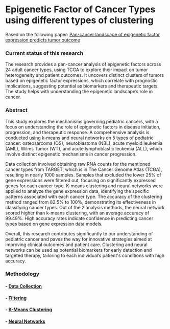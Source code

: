 # Epigenetic Factor of Cancer Types using different types of clustering

Based on the following paper: [Pan-cancer landscape of epigenetic factor expression predicts tumor outcome](https://www.nature.com/articles/s42003-023-05459-w#data-availability)

### Current status of this research
The research provides a pan-cancer analysis of epigenetic factors across 24 adult cancer types, using TCGA to explore their impact on tumor heterogeneity and patient outcomes. 
It uncovers distinct clusters of tumors based on epigenetic factor expressions, which correlate with prognostic implications, suggesting potential as biomarkers and therapeutic targets. 
The study helps with understanding the epigenetic landscape’s role in cancer.

### Abstract
This study explores the mechanisms governing pediatric cancers, with a focus on understanding the role of epigenetic factors in disease initiation, progression, and therapeutic response. A comprehensive analysis is conducted using k-means and neural networks on 5 types of pediatric cancer: osteosarcoma (OS), neuroblastoma (NBL), acute myeloid leukemia (AML), Wilms Tumor (WT), and acute lymphoblastic leukemia (ALL), which involve distinct epigenetic mechanisms in cancer progression. 

Data collection involved obtaining raw RNA counts for the mentioned cancer types from TARGET,  which is in The Cancer Genome Atlas (TCGA), resulting in nearly 1000 samples. Samples that excluded the lower 25% of gene expressions were filtered out, focusing on significantly expressed genes for each cancer type. K-means clustering and neural networks were applied to analyze the gene expression data, identifying the specific patterns associated with each cancer type. The accuracy of the clustering method ranged from 82.5% to 100%, demonstrating its effectiveness in classifying cancer types. Out of the 2 analysis methods, the neural network scored higher than k-means clustering, with an average accuracy of 99.49%. High accuracy rates indicate confidence in predicting cancer types based on gene expression data models.

Overall, this research contributes significantly to our understanding of pediatric cancer and paves the way for innovative strategies aimed at improving clinical outcomes and patient care. Clustering and neural networks can be used as potential biomarkers for early detection and targeted therapy, tailoring to each individual’s patient's conditions with high accuracy.


### Methodology
#### - [Data Collection](https://github.com/rghosh1353/cancer_epifactors/tree/main/01_data_collection)
#### - [Filtering](https://github.com/rghosh1353/cancer_epifactors/tree/main/02_filtering)
#### - [K-Means Clustering](https://github.com/rghosh1353/cancer_epifactors/tree/main/03_K-means_clustering)
#### - [Neural Networks](https://github.com/rghosh1353/cancer_epifactors/tree/main/neural_network)
